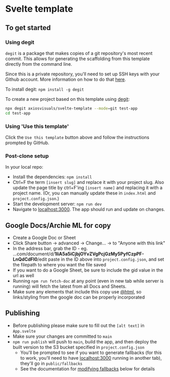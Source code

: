 # Svelte template

## To get started

### Using degit

`degit` is a package that makes copies of a git repository's most recent commit. This allows for generating the scaffolding from this template directly from the command line.

Since this is a private repository, you'll need to set up SSH keys with your Github account. More information on how to do that [here](https://docs.github.com/en/github/authenticating-to-github/connecting-to-github-with-ssh/generating-a-new-ssh-key-and-adding-it-to-the-ssh-agent).

To install degit: `npm install -g degit`

To create a new project based on this template using [degit](https://github.com/Rich-Harris/degit):

```bash
npx degit axiosvisuals/svelte-template --mode=git test-app
cd test-app
```

### Using 'Use this template'

Click the `Use this template` button above and follow the instructions prompted by GitHub.

### Post-clone setup

In your local repo:

- Install the dependencies: `npm install`
- Ctrl+F the term `[insert slug]` and replace it with your project slug. Also update the page title by ctrl+F'ing `[insert name]` and replacing it with a project name. (Or, you can manually update these in `index.html` and `project.config.json`.)
- Start the development server: `npm run dev`
- Navigate to [localhost:3000](http://localhost:3000). The app should run and update on changes.

## Google Docs/Archie ML for copy

- Create a Google Doc or Sheet
- Click Share button -> advanced -> Change... -> to "Anyone with this link"
- In the address bar, grab the ID - eg. ...com/document/d/**1IiA5a5iCjbjOYvZVgPcjGzMy5PyfCzpPF-LnQdCdFI0**/edit
  paste in the ID above into `project.config.json`, and set the filepath to where you want the file saved
- If you want to do a Google Sheet, be sure to include the gid value in the url as well
- Running `npm run fetch-doc` at any point (even in new tab while server is running) will fetch the latest from all Docs and Sheets.
- Make sure any elements that include this copy use [@html](https://svelte.dev/tutorial/html-tags), so links/styling from the google doc can be properly incorporated

## Publishing

- Before publishing please make sure to fill out the `[alt text]` in `App.svelte`
- Make sure your changes are committed to `main`
- `npm run publish` will push to `main`, build the app, and then deploy the built version to the S3 bucket specified in `project.config.json`
  - You'll be prompted to see if you want to generate fallbacks (for this to work, you'll need to have [localhost:3000](http://localhost:3000) running in another tab), they'll go in `public/fallbacks`
  - See the documentation for [modifying fallbacks](#modifying-the-fallback-images) below for details